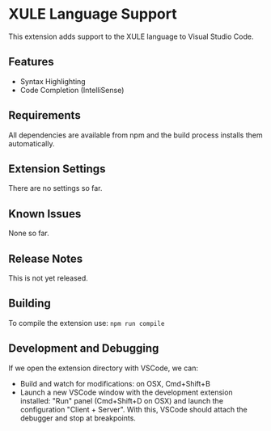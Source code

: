 # XULE Language Support

This extension adds support to the XULE language to Visual Studio Code.

## Features

 * Syntax Highlighting
 * Code Completion (IntelliSense)

## Requirements

All dependencies are available from npm and the build process installs them automatically.

## Extension Settings

There are no settings so far.

## Known Issues

None so far.

## Release Notes

This is not yet released.

## Building

To compile the extension use: `npm run compile` 

## Development and Debugging

If we open the extension directory with VSCode, we can:

 * Build and watch for modifications: on OSX, Cmd+Shift+B
 * Launch a new VSCode window with the development extension installed: "Run" panel (Cmd+Shift+D on OSX) and launch the configuration "Client + Server". With this, VSCode should attach the debugger and stop at breakpoints.